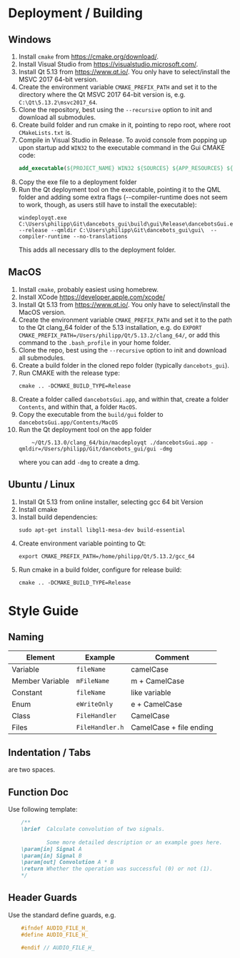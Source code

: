# Deployment / Building
## Windows
1. Install ```cmake``` from https://cmake.org/download/.
2. Install Visual Studio from https://visualstudio.microsoft.com/.
3. Install Qt 5.13 from https://www.qt.io/. You only have to select/install the MSVC 2017 64-bit version.
4. Create the environment variable ```CMAKE_PREFIX_PATH``` and set it to the directory where the Qt MSVC 2017 64-bit version is, e.g. ```C:\Qt\5.13.2\msvc2017_64```.
5. Clone the repository, best using the ```--recursive``` option to init and download all submodules.
6. Create build folder and run cmake in it, pointing to repo root, where root ```CMakeLists.txt``` is.
7. Compile in Visual Studio in Release. To avoid console from popping up upon startup add ```WIN32``` to the executable command in the Gui CMAKE code:
	```cmake
	add_executable(${PROJECT_NAME} WIN32 ${SOURCES} ${APP_RESOURCES} ${HEADERS} ${QMLS})
	```
8. Copy the exe file to a deployment folder
9. Run the Qt deployment tool on the executable, pointing it to the QML folder and adding some extra flags (--compiler-runtime does not seem to work, though, as users still have to install the executable):
	```
	windeployqt.exe C:\Users\philipp\Git\dancebots_gui\build\gui\Release\dancebotsGui.exe --release --qmldir C:\Users\philipp\Git\dancebots_gui\gui\  --compiler-runtime --no-translations
	```
	This adds all necessary dlls to the deployment folder.

## MacOS
1. Install ```cmake```, probably easiest using homebrew.
2. Install XCode https://developer.apple.com/xcode/
3. Install Qt 5.13 from https://www.qt.io/. You only have to select/install the MacOS version.
4. Create the environment variable ```CMAKE_PREFIX_PATH``` and set it to the path to the Qt clang_64 folder of the 5.13 installation, e.g. do ```EXPORT CMAKE_PREFIX_PATH=/Users/philipp/Qt/5.13.2/clang_64/```, or add this command to the ```.bash_profile``` in your home folder.
5. Clone the repo, best using the ```--recursive``` option to init and download all submodules.
6. Create a build folder in the cloned repo folder (typically ```dancebots_gui```).
7. Run CMAKE with the release type:
	```
	cmake .. -DCMAKE_BUILD_TYPE=Release
	```
8. Create a folder called ```dancebotsGui.app```, and within that, create a folder ```Contents```, and within that, a folder ```MacOS```.
9. Copy the executable from the ```build/gui``` folder to ```dancebotsGui.app/Contents/MacOS```
10. Run the Qt deployment tool on the app folder
	```
		~/Qt/5.13.0/clang_64/bin/macdeployqt ./dancebotsGui.app -qmldir=/Users/philipp/Git/dancebots_gui/gui -dmg
	```
	where you can add ```-dmg``` to create a dmg.

## Ubuntu / Linux
1. Install Qt 5.13 from online installer, selecting gcc 64 bit Version
2. Install cmake
3. Install build dependencies:
	```
	sudo apt-get install libgl1-mesa-dev build-essential
	```
4. Create environment variable pointing to Qt:
	```
	export CMAKE_PREFIX_PATH=/home/philipp/Qt/5.13.2/gcc_64
	```
5. Run cmake in a build folder, configure for release build:
	```
	cmake .. -DCMAKE_BUILD_TYPE=Release
	```

# Style Guide

## Naming

| Element 	| Example | Comment |
| ------- 	| ------- | ------- |
| Variable 	| `fileName` | camelCase |
| Member Variable | `mFileName` | m + CamelCase|
| Constant	| `fileName` | like variable | 
| Enum | `eWriteOnly` | e + CamelCase|
| Class | `FileHandler` | CamelCase|
| Files | `FileHandler.h` | CamelCase + file ending|

## Indentation / Tabs
are two spaces.

## Function Doc

Use following template:
```cpp
	/**
	\brief  Calculate convolution of two signals.
			
			Some more detailed description or an example goes here.
	\param[in] Signal A
	\param[in] Signal B
	\param[out] Convolution A * B
	\return Whether the operation was successful (0) or not (1).
	*/
```

## Header Guards
Use the standard define guards, e.g.
```cpp
	#ifndef AUDIO_FILE_H_
	#define AUDIO_FILE_H_

	#endif // AUDIO_FILE_H_
```
